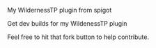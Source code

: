 
My WildernessTP plugin from spigot



Get dev builds for my WildenessTP plugin



Feel free to hit that fork button to help contribute.

